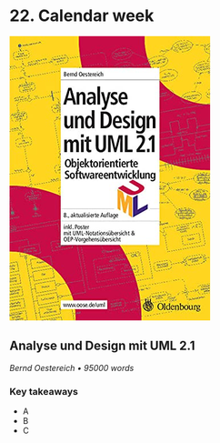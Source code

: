 # 22. Calendar week

![Analyse und Design mit UML 2.1](../assets/covers/analyseUndDesign.jpg)

<h2>Analyse und Design mit UML 2.1</h2>

<p class="text-gray-light">
    <em>Bernd Oestereich • 95000 words</em>
</p>

<h3>Key takeaways</h3>

-   A
-   B
-   C
